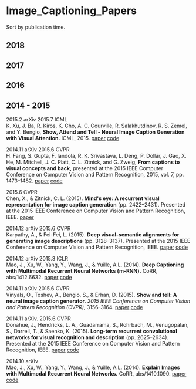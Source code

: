 # Image_Captioning_Papers

Sort by publication time.

## 2018


## 2017


## 2016


## 2014 - 2015

2015.2 arXiv     2015.7 ICML  
K. Xu, J. Ba, R. Kiros, K. Cho, A. C. Courville, R. Salakhutdinov, R. S. Zemel, and Y. Bengio, **Show, Attend and Tell - Neural Image Caption Generation with Visual Attention.** ICML, 2015. [paper](https://arxiv.org/abs/1502.03044.pdf) [code](https://github.com/yunjey/show-attend-and-tell)


2014.11 arXiv    2015.6 CVPR  
H. Fang, S. Gupta, F. Iandola, R. K. Srivastava, L. Deng, P. Dollár, J. Gao, X. He, M. Mitchell, J. C. Platt, C. L. Zitnick, and G. Zweig, **From captions to visual concepts and back,** presented at the 2015 IEEE Computer Conference on Computer Vision and Pattern Recognition, 2015, vol. 7, pp. 1473–1482. [paper](https://arxiv.org/abs/1411.4952.pdf) [code](https://github.com/s-gupta/visual-concepts)

2015.6 CVPR  
Chen, X., & Zitnick, C. L. (2015). **Mind's eye: A recurrent visual representation for image caption generation** (pp. 2422–2431). Presented at the 2015 IEEE Conference on Computer Vision and Pattern Recognition, IEEE. [paper](https://www.cv-foundation.org/openaccess/content_cvpr_2015/papers/Chen_Minds_Eye_A_2015_CVPR_paper.pdf)

2014.12 arXiv    2015.6 CVPR  
Karpathy, A., & Fei-Fei, L. (2015). **Deep visual-semantic alignments for generating image descriptions** (pp. 3128–3137). Presented at the 2015 IEEE Conference on Computer Vision and Pattern Recognition, IEEE. [paper](https://arxiv.org/abs/1412.2306.pdf) [code](https://github.com/karpathy/neuraltalk2)

2014.12 arXiv    2015.3 ICLR  
Mao, J., Xu, W., Yang, Y., Wang, J., & Yuille, A.L. (2014). **Deep Captioning with Multimodal Recurrent Neural Networks (m-RNN).** CoRR, abs/1412.6632.  [paper](https://arxiv.org/pdf/1412.6632.pdf) [code](https://github.com/mjhucla/TF-mRNN)

2014.11 arXiv    2015.6 CVPR  
Vinyals, O., Toshev, A., Bengio, S., & Erhan, D. (2015). **Show and tell: A neural image caption generator.** *2015 IEEE Conference on Computer Vision and Pattern Recognition (CVPR)*, 3156-3164. [paper](https://arxiv.org/pdf/1411.4555.pdf) [code](https://github.com/tensorflow/models/tree/master/research/im2txt)

2014.11 arXiv.   2015.6 CVPR  
Donahue, J., Hendricks, L. A., Guadarrama, S., Rohrbach, M., Venugopalan, S., Darrell, T., & Saenko, K. (2015). **Long-term recurrent convolutional networks for visual recognition and description** (pp. 2625–2634). Presented at the 2015 IEEE Conference on Computer Vision and Pattern Recognition, IEEE. [paper](https://arxiv.org/abs/1411.4389.pdf) [code](https://github.com/BVLC/caffe/pull/2033)

2014.10 arXiv  
Mao, J., Xu, W., Yang, Y., Wang, J., & Yuille, A.L. (2014). **Explain Images with Multimodal Recurrent Neural Networks.** CoRR, abs/1410.1090. [paper](https://arxiv.org/pdf/1410.1090.pdf) [code](https://github.com/mjhucla/mRNN-CR)

